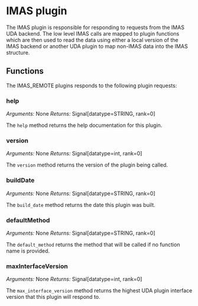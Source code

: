 # IMAS plugin

The IMAS plugin is responsible for responding to requests from the IMAS UDA backend.
The low level IMAS calls are mapped to plugin functions which are then used
to read the data using either a local version of the IMAS backend or another UDA plugin
to map non-IMAS data into the IMAS structure.

## Functions

The IMAS_REMOTE plugins responds to the following plugin requests:

### help
*Arguments:* None
*Returns:* Signal[datatype=STRING, rank=0]

The `help` method returns the help documentation for this plugin.

### version
*Arguments:* None
*Returns:* Signal[datatype=int, rank=0]

The `version` method returns the version of the plugin being called.

### buildDate
*Arguments:* None
*Returns:* Signal[datatype=STRING, rank=0]

The `build_date` method returns the date this plugin was built.

### defaultMethod
*Arguments:* None
*Returns:* Signal[datatype=STRING, rank=0]

The `default_method` returns the method that will be called if no function name is provided.

### maxInterfaceVersion
*Arguments:* None
*Returns:* Signal[datatype=int, rank=0]

The `max_interface_version` method returns the highest UDA plugin interface version that this plugin will respond to.
